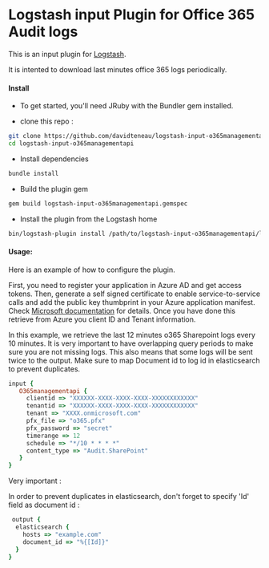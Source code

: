 # Logstash input Plugin for Office 365 Audit logs

This is an input plugin for [Logstash](https://github.com/elastic/logstash).

It is intented to download last minutes office 365 logs periodically.

#### Install
- To get started, you'll need JRuby with the Bundler gem installed.

- clone this repo :
```sh
git clone https://github.com/davidteneau/logstash-input-o365managementapi.git
cd logstash-input-o365managementapi
```

- Install dependencies
```sh
bundle install
```

- Build the plugin gem
```sh
gem build logstash-input-o365managementapi.gemspec
```

- Install the plugin from the Logstash home
```sh
bin/logstash-plugin install /path/to/logstash-input-o365managementapi/logstash-input-o365managementapi-1.0.1.gem
```
#### Usage:
Here is an example of how to configure the plugin.

First, you need to register your application in Azure AD and get access tokens.
Then, generate a self signed certificate to enable service-to-service calls and
add the public key thumbprint in your Azure application manifest.
Check [Microsoft documentation](https://docs.microsoft.com/en-us/office/office-365-management-api/get-started-with-office-365-management-apis) for details.
Once you have done this retrieve from Azure you client ID and Tenant information.

In this example, we retrieve the last 12 minutes o365 Sharepoint logs every 10 minutes.
It is very important to have overlapping query periods to make sure you are not missing logs.
This also means that some logs will be sent twice to the output. Make sure to map Document id
to log id in elasticsearch to prevent duplicates.

```Ruby
input {
   O365managementapi {
     clientid => "XXXXXX-XXXX-XXXX-XXXX-XXXXXXXXXXXX"
     tenantid => "XXXXXX-XXXX-XXXX-XXXX-XXXXXXXXXXXX"
     tenant => "XXXX.onmicrosoft.com"
     pfx_file => "o365.pfx"
     pfx_password => "secret"
     timerange => 12
     schedule => "*/10 * * * *"
     content_type => "Audit.SharePoint"
   }
}
```

Very important :

 In order to prevent duplicates in elasticsearch, don't forget to specify 'Id' field as document id :
```Ruby
 output {
  elasticsearch {
    hosts => "example.com"
    document_id => "%{[Id]}"
  }
}
```
